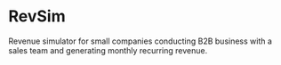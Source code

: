 # RevSim
Revenue simulator for small companies conducting B2B business with a sales team and generating monthly recurring revenue.
